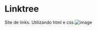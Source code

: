 # Linktree
Site de links.
Utilizando html e css.![image](https://user-images.githubusercontent.com/71712963/182718356-521faca3-73f3-4de7-9bba-f7854e3cd18e.png)

